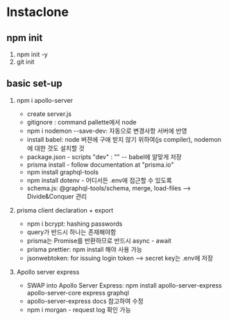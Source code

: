 # Instaclone

## npm init

1. npm init -y
2. git init

## basic set-up

1. npm i apollo-server

   - create server.js
   - gitignore : command pallette에서 node
   - npm i nodemon --save-dev: 자동으로 변경사항 서버에 반영
   - install babel: node 버젼에 구애 받지 않기 위하여(js compiler), nodemon에 대한 것도 설치할 것
   - package.json - scripts "dev" : "" -- babel에 알맞게 저장
   - prisma install - follow documentation at "prisma.io"
   - npm install graphql-tools
   - npm install dotenv - 어디서든 .env에 접근할 수 있도록
   - schema.js: @graphql-tools/schema, merge, load-files --> Divide&Conquer 관리

2. prisma client declaration + export

   - npm i bcrypt: hashing passwords
   - query가 반드시 하나는 존재해야함
   - prisma는 Promise를 반환하므로 반드시 async - await
   - prisma prettier: npm install 해야 사용 가능
   - jsonwebtoken: for issuing login token --> secret key는 .env에 저장

3. Apollo server express
   - SWAP into Apollo Server Express: npm install apollo-server-express apollo-server-core express graphql
   - apollo-server-express docs 참고하여 수정
   - npm i morgan - request log 확인 가능
